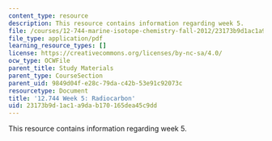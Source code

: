 ```yaml
---
content_type: resource
description: This resource contains information regarding week 5.
file: /courses/12-744-marine-isotope-chemistry-fall-2012/23173b9d1ac1a9dab170165dea45c9dd_MIT12_744F12_Week5.pdf
file_type: application/pdf
learning_resource_types: []
license: https://creativecommons.org/licenses/by-nc-sa/4.0/
ocw_type: OCWFile
parent_title: Study Materials
parent_type: CourseSection
parent_uid: 9849d04f-e28c-79da-c42b-53e91c92073c
resourcetype: Document
title: '12.744 Week 5: Radiocarbon'
uid: 23173b9d-1ac1-a9da-b170-165dea45c9dd
---
```

This resource contains information regarding week 5.